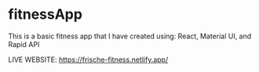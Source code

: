 # fitnessApp
This is a basic fitness app that I have created using: React, Material UI, and Rapid API

LIVE WEBSITE:
https://frische-fitness.netlify.app/
